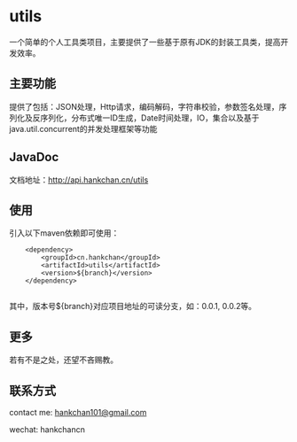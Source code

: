 # utils

一个简单的个人工具类项目，主要提供了一些基于原有JDK的封装工具类，提高开发效率。

## 主要功能

提供了包括：JSON处理，Http请求，编码解码，字符串校验，参数签名处理，序列化及反序列化，分布式唯一ID生成，Date时间处理，IO，集合以及基于java.util.concurrent的并发处理框架等功能

## JavaDoc

文档地址：http://api.hankchan.cn/utils

## 使用

引入以下maven依赖即可使用：
```
    <dependency>
        <groupId>cn.hankchan</groupId>
    	<artifactId>utils</artifactId>
    	<version>${branch}</version>
    </dependency>
    
```

其中，版本号${branch}对应项目地址的可读分支，如：0.0.1, 0.0.2等。

## 更多

若有不是之处，还望不吝赐教。

## 联系方式

contact me: hankchan101@gmail.com

wechat: hankchancn
